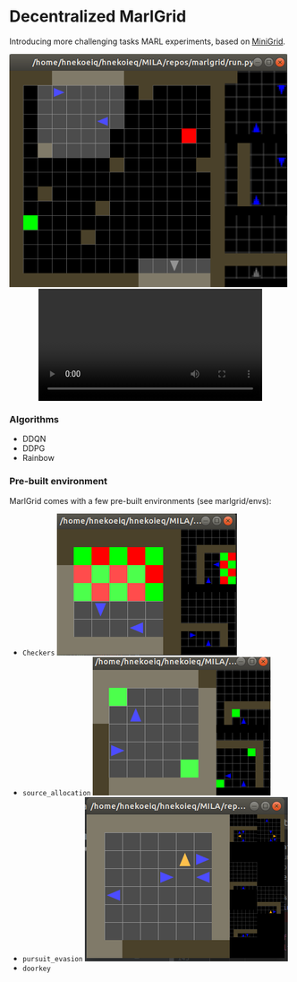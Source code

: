 # Decentralized MarlGrid
Introducing more challenging tasks MARL experiments, based on [MiniGrid](https://github.com/maximecb/gym-minigrid).

![Teams of agents](img/Teams.png)
<video src="https://kam.al/images/extra/cluttered_multigrid_example.mp4" id="spinning-video" controls preload loop style="width:400px; max-width:100%; display:block; margin-left:auto; margin-right:auto; margin-bottom:20px;"></video>

### Algorithms
- DDQN
- DDPG
- Rainbow
### Pre-built environment

MarlGrid comes with a few pre-built environments (see marlgrid/envs):
- `Checkers`
![checkers](img/checkers.png)
- `source_allocation`
![cluttered](img/two_goals.png)
- `pursuit_evasion`
![pursuit_evasion](img/pe.png)
- `doorkey`


